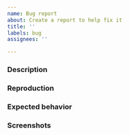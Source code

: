 ```yaml
---
name: Bug report
about: Create a report to help fix it
title: ''
labels: bug
assignees: ''

---
```


### Description


### Reproduction


### Expected behavior


### Screenshots
